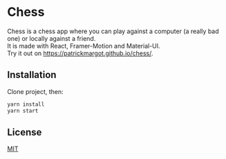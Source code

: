 # Chess

Chess is a chess app where you can play against a computer (a really bad one) or locally against a friend.  
It is made with React, Framer-Motion and Material-UI.  
Try it out on https://patrickmargot.github.io/chess/.

## Installation

Clone project, then:

```bash
yarn install
yarn start
```


## License
[MIT](https://choosealicense.com/licenses/mit/)
